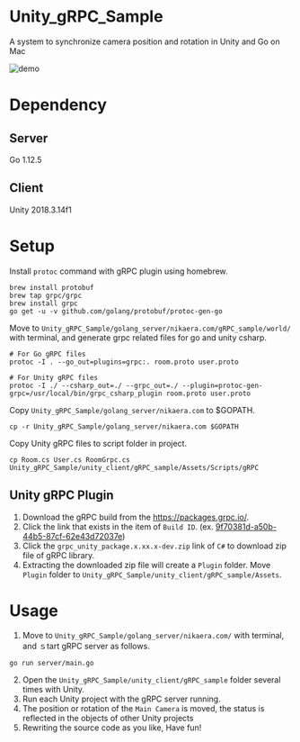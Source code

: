 # Unity_gRPC_Sample
A system to synchronize camera position and rotation in Unity and Go on Mac

![demo](https://github.com/nuhs/Unity_gRPC_Sample/blob/master/demo.gif)

# Dependency

## Server
Go 1.12.5

## Client
Unity 2018.3.14f1

# Setup

Install `protoc` command with gRPC plugin using homebrew.
```
brew install protobuf
brew tap grpc/grpc
brew install grpc
go get -u -v github.com/golang/protobuf/protoc-gen-go
```

Move to `Unity_gRPC_Sample/golang_server/nikaera.com/gRPC_sample/world/` with terminal,
and generate grpc related files for go and unity csharp.
```
# For Go gRPC files
protoc -I . --go_out=plugins=grpc:. room.proto user.proto

# For Unity gRPC files
protoc -I ./ --csharp_out=./ --grpc_out=./ --plugin=protoc-gen-grpc=/usr/local/bin/grpc_csharp_plugin room.proto user.proto
```

Copy `Unity_gRPC_Sample/golang_server/nikaera.com` to $GOPATH.
```
cp -r Unity_gRPC_Sample/golang_server/nikaera.com $GOPATH
```

Copy Unity gRPC files to script folder in project.
```
cp Room.cs User.cs RoomGrpc.cs Unity_gRPC_Sample/unity_client/gRPC_sample/Assets/Scripts/gRPC
```

## Unity gRPC Plugin

1. Download the gRPC build from the https://packages.grpc.io/.
2. Click the link that exists in the item of `Build ID`. (ex. [9f70381d-a50b-44b5-87cf-62e43d72037e](https://packages.grpc.io/archive/2019/06/7fce9da88febd7c0d6f6e0fb90ba31e600624623-9f70381d-a50b-44b5-87cf-62e43d72037e/index.xml))
3. Click the `grpc_unity_package.x.xx.x-dev.zip` link of `C#` to download zip file of gRPC library.
4. Extracting the downloaded zip file will create a `Plugin` folder. Move `Plugin` folder to `Unity_gRPC_Sample/unity_client/gRPC_sample/Assets`.

# Usage

1. Move to `Unity_gRPC_Sample/golang_server/nikaera.com/` with terminal, and ｓtart gRPC server as follows.
```
go run server/main.go
```

2. Open the `Unity_gRPC_Sample/unity_client/gRPC_sample` folder several times with Unity.
3. Run each Unity project with the gRPC server running.
4. The position or rotation of the `Main Camera` is moved, the status is reflected in the objects of other Unity projects
5. Rewriting the source code as you like, Have fun!
